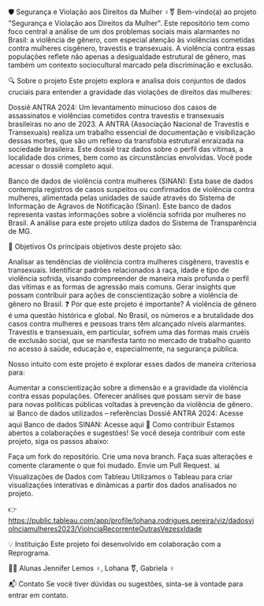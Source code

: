 🛡️ Segurança e Violação aos Direitos da Mulher ♀️⚧️
Bem-vindo(a) ao projeto "Segurança e Violação aos Direitos da Mulher". Este repositório tem como foco central a análise de um dos problemas sociais mais alarmantes no Brasil: a violência de gênero, com especial atenção às violências cometidas contra mulheres cisgênero, travestis e transexuais. A violência contra essas populações reflete não apenas a desigualdade estrutural de gênero, mas também um contexto sociocultural marcado pela discriminação e exclusão.

🔍 Sobre o projeto
Este projeto explora e analisa dois conjuntos de dados cruciais para entender a gravidade das violações de direitos das mulheres:

Dossiê ANTRA 2024: Um levantamento minucioso dos casos de assassinatos e violências cometidos contra travestis e transexuais brasileiras no ano de 2023. A ANTRA (Associação Nacional de Travestis e Transexuais) realiza um trabalho essencial de documentação e visibilização dessas mortes, que são um reflexo da transfobia estrutural enraizada na sociedade brasileira. Este dossiê traz dados sobre o perfil das vítimas, a localidade dos crimes, bem como as circunstâncias envolvidas. Você pode acessar o dossiê completo aqui.

Banco de dados de violência contra mulheres (SINAN): Esta base de dados contempla registros de casos suspeitos ou confirmados de violência contra mulheres, alimentada pelas unidades de saúde através do Sistema de Informação de Agravos de Notificação (Sinan). Este banco de dados representa vastas informações sobre a violência sofrida por mulheres no Brasil. A análise para este projeto utiliza dados do Sistema de Transparência de MG.

🎯 Objetivos
Os principais objetivos deste projeto são:

Analisar as tendências de violência contra mulheres cisgênero, travestis e transexuais.
Identificar padrões relacionados à raça, idade e tipo de violência sofrida, visando compreender de maneira mais profunda o perfil das vítimas e as formas de agressão mais comuns.
Gerar insights que possam contribuir para ações de conscientização sobre a violência de gênero no Brasil.
❓ Por que este projeto é importante?
A violência de gênero é uma questão histórica e global. No Brasil, os números e a brutalidade dos casos contra mulheres e pessoas trans têm alcançado níveis alarmantes. Travestis e transexuais, em particular, sofrem uma das formas mais cruéis de exclusão social, que se manifesta tanto no mercado de trabalho quanto no acesso à saúde, educação e, especialmente, na segurança pública.

Nosso intuito com este projeto é explorar esses dados de maneira criteriosa para:

Aumentar a conscientização sobre a dimensão e a gravidade da violência contra essas populações.
Oferecer análises que possam servir de base para novas políticas públicas voltadas à prevenção da violência de gênero.
📊 Banco de dados utilizados – referências
Dossiê ANTRA 2024: Acesse aqui
Banco de dados SINAN: Acesse aqui
🤝 Como contribuir
Estamos abertos a colaborações e sugestões! Se você deseja contribuir com este projeto, siga os passos abaixo:

Faça um fork do repositório.
Crie uma nova branch.
Faça suas alterações e comente claramente o que foi mudado.
Envie um Pull Request.
📊 Visualizações de Dados com Tableau
Utilizamos o Tableau para criar visualizações interativas e dinâmicas a partir dos dados analisados no projeto.

👉 https://public.tableau.com/app/profile/lohana.rodrigues.pereira/viz/dadosviolnciamulheres2023/ViolnciaRecorrenteOutrasVezesxIdade

💡 Instituição
Este projeto foi desenvolvido em colaboração com a Reprograma.

👩‍💻 Alunas
Jennifer Lemos ♀️, Lohana ⚧️, Gabriela ♀️

📬 Contato
Se você tiver dúvidas ou sugestões, sinta-se à vontade para entrar em contato.
